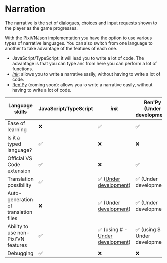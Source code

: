 # Narration

The narrative is the set of [dialogues](/start/dialogue.md), [choices](/start/choices.md) and [input requests](/start/input.md) shown to the player as the game progresses.

With the [PixiVNJson](/advanced/pixi-vn-json.md) implementation you have the option to use various types of narrative languages. You can also switch from one language to another to take advantage of the features of each one.

* JavaScript/TypeScript: it will lead you to write a lot of code. The advantage is that you can type and from here you can perform a lot of functions.
* [*ink*](/ink/ink.md): allows you to write a narrative easily, without having to write a lot of code.
* [Ren'Py](/renpy/renpy.md) (coming soon): allows you to write a narrative easily, without having to write a lot of code.

| Language skills | JavaScript/TypeScript | *ink* | Ren'Py (Under development) |
|---|---|---|---|
| Ease of learning | ❌ | ✅ | ✅ |
| Is it a typed language? | ✅ | ❌ | ❌ |
| Official VS Code extension | ✅ | ❌ | ✅ |
| Translation possibility | ✅ | ✅ ([Under development](https://github.com/DRincs-Productions/pixi-vn-ink/issues/50)) | ✅ (Under development) |
| Auto-generation of translation files | ❌ | ✅ ([Under development](https://github.com/DRincs-Productions/pixi-vn-json/issues/3)) | ✅ (Under development) |
| Ability to use non-Pixi’VN features | ✅ | ✅ (using # - [Under development](https://github.com/DRincs-Productions/pixi-vn-ink/issues/51)) | ✅ (using $ - Under development) |
| Debugging | ✅ | ❌ | ❌ |
